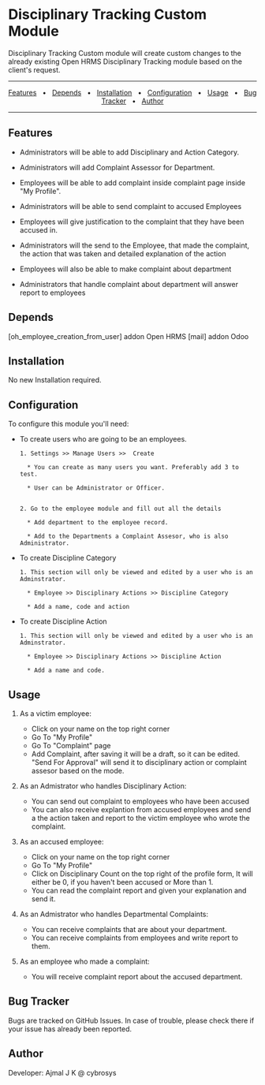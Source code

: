 
  
# Disciplinary Tracking Custom Module

  

Disciplinary Tracking Custom module will create custom changes to the already existing Open HRMS Disciplinary Tracking module based on the client's request.

  
  

----

<div align="center">

  

[Features](#features)&nbsp;&nbsp;&nbsp;•&nbsp;&nbsp;&nbsp;[Depends](#depends)&nbsp;&nbsp;&nbsp;•&nbsp;&nbsp;&nbsp;[Installation](#installation)&nbsp;&nbsp;&nbsp;•&nbsp;&nbsp;&nbsp;[Configuration](#configuration)&nbsp;&nbsp;&nbsp;•&nbsp;&nbsp;&nbsp;[Usage](#usage)&nbsp;&nbsp;&nbsp;•&nbsp;&nbsp;&nbsp;[Bug Tracker](#bugtracker)&nbsp;&nbsp;&nbsp;•&nbsp;&nbsp;&nbsp;[Author](#author)

  

</div>

  

----

  

<h2 id="features">Features</h2>

  

- Administrators will be able to add Disciplinary and Action Category.

- Administrators will add Complaint Assessor for Department.

- Employees will be able to add complaint inside complaint page inside "My Profile".

- Administrators will be able to send complaint to accused Employees

- Employees will give justification to the complaint that they have been accused in.

- Administrators will the send to the Employee, that made the complaint, the action that was taken and detailed explanation of the action

- Employees will also be able to make complaint about department

- Administrators that handle complaint about department will answer report to employees



<h2 id="depends">Depends</h2>


[oh_employee_creation_from_user] addon Open HRMS
[mail] addon Odoo
  

<h2 id="installation">Installation</h2>

  

No new Installation required.

  

<h2 id="configuration">Configuration</h2>


To configure this module you'll need:

- To create users who are going to be an employees.

      1. Settings >> Manage Users >>  Create

        * You can create as many users you want. Preferably add 3 to test.

        * User can be Administrator or Officer.


      2. Go to the employee module and fill out all the details

        * Add department to the employee record.
        
        * Add to the Departments a Complaint Assesor, who is also Administrator.


 - To create Discipline Category

 
       1. This section will only be viewed and edited by a user who is an Adminstrator.

         * Employee >> Disciplinary Actions >> Discipline Category
 
         * Add a name, code and action
         
         
 - To create Discipline Action

 
       1. This section will only be viewed and edited by a user who is an Adminstrator.

         * Employee >> Disciplinary Actions >> Discipline Action
 
         * Add a name and code.

  

  

<h2 id="usage">Usage</h2>

  

1. As a victim employee: 

    * Click on your name on the top right corner
    * Go To "My Profile"
    * Go To "Complaint" page
    * Add Complaint, after saving it will be a draft, so it can be edited. "Send For Approval" will send it to disciplinary action or complaint assesor based on the mode.


2. As an Admistrator who handles Disciplinary Action: 

    * You can send out complaint to employees who have been accused
    * You can also receive explantion from accused employees and send a the action taken and report to the victim employee who wrote the complaint.
    

3. As an accused employee: 

    * Click on your name on the top right corner
    * Go To "My Profile"
    * Click on Disciplinary Count on the top right of the profile form, It will either be 0, if you haven't been accused or More than 1.
    * You can read the complaint report and given your explanation and send it.
    

3. As an Admistrator who handles Departmental Complaints:

    * You can receive complaints that are about your department.
    * You can receive complaints from employees and write report to them.
   


4. As an employee who made a complaint:

    * You will receive complaint report about the accused department.
    
    
    
<h2 id="bugtracker">Bug Tracker</h2>


Bugs are tracked on GitHub Issues. In case of trouble, please check there if your issue has already been reported.



<h2 id="author">Author</h2>
  
  
Developer: Ajmal J K @ cybrosys